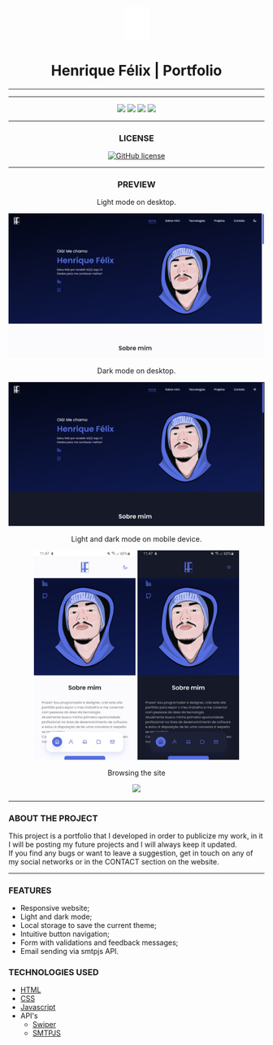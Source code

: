 <p align="center">
    <img src="assets/to_readme/logo-branco.svg" width="50" left="auto"></img>
</p>
<h1 align="center"> Henrique Félix | Portfolio </h1>

---

---

<p align="center">
    <img src="https://img.shields.io/static/v1?label=STATUS&message=100%&color=GREEN&style=for-the-badge"/> 
    <img src="https://img.shields.io/static/v1?label=&message=HTML&color=orange&style=for-the-badge"/>
    <img src="https://img.shields.io/static/v1?label=&message=CSS&color=blue&style=for-the-badge"/>
    <img src="https://img.shields.io/static/v1?label=&message=JAVASCIPT&color=yellow&style=for-the-badge"/>
</p>

---

<h3 align="center">
    LICENSE
</h3>

<p align="center">
    <a href="https://github.com/henriqfelix/my_portfolio/blob/main/LICENSE"><img alt="GitHub license" src="https://img.shields.io/github/license/henriqfelix/my_portfolio?style=for-the-badge"/></a>
</p>

---

<h3 align="center">
    PREVIEW
</h3>

<p align="center">
    Light mode on desktop.
</p>

<p align="center">
    <img src="assets/to_readme/screen-desktop-light.png" width="800"/>
</p>

<p align="center">
    Dark mode on desktop.
</p>

<p align="center">
    <img src="assets/to_readme/screen-desktop-dark.png" width="800"/>
</p>

<p align="center">
    Light and dark mode on mobile device.
</p>

<p align="center">
    <img src="assets/to_readme/screen-mobile-light.jpeg" width="200"/>
    <img src="assets/to_readme/screen-mobile-dark.jpeg" width="200"/>
</p>

<p align="center">
    Browsing the site
</p>

<p align="center">
    <img src="assets/to_readme/mobile-example.gif" width="200"/>
</p>

---

<h3>ABOUT THE PROJECT</h3>

<p>
    This project is a portfolio that I developed in order to publicize my work, in it I will be posting my future projects and I will always keep it updated.<br/>
    If you find any bugs or want to leave a suggestion, get in touch on any of my social networks or in the CONTACT section on the website.

</p>

---

<h3>FEATURES</h3>

- Responsive website;
- Light and dark mode;
- Local storage to save the current theme;
- Intuitive button navigation;
- Form with validations and feedback messages;
- Email sending via smtpjs API.

<h3>TECHNOLOGIES USED</h3>

- [HTML](https://www.w3.org/html/)
- [CSS](https://www.w3schools.com/css/default.asp)
- [Javascript](https://www.javascript.com)
- API's
  - [Swiper](https://swiperjs.com)
  - [SMTPJS](https://smtpjs.com)
